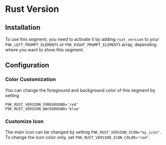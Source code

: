 # Rust Version

## Installation

To use this segment, you need to activate it by adding `rust_version` to your
`P9K_LEFT_PROMPT_ELEMENTS` or `P9K_RIGHT_PROMPT_ELEMENTS` array, depending
where you want to show this segment.

## Configuration

### Color Customization

You can change the foreground and background color of this segment by setting
```
P9K_RUST_VERSION_FOREGROUND='red'
P9K_RUST_VERSION_BACKGROUND='blue'
```

### Customize Icon

The main Icon can be changed by setting `P9K_RUST_VERSION_ICON="my_icon"`. To change the
icon color only, set `P9K_RUST_VERSION_ICON_COLOR="red"`.